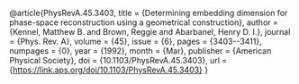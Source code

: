 @article{PhysRevA.45.3403,
  title = {Determining embedding dimension for phase-space reconstruction using a geometrical construction},
  author = {Kennel, Matthew B. and Brown, Reggie and Abarbanel, Henry D. I.},
  journal = {Phys. Rev. A},
  volume = {45},
  issue = {6},
  pages = {3403--3411},
  numpages = {0},
  year = {1992},
  month = {Mar},
  publisher = {American Physical Society},
  doi = {10.1103/PhysRevA.45.3403},
  url = {https://link.aps.org/doi/10.1103/PhysRevA.45.3403}
}
